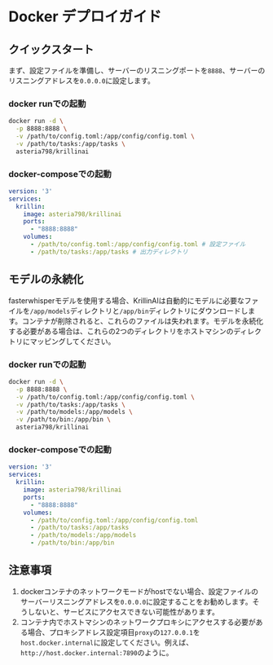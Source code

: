 # Docker デプロイガイド

## クイックスタート
まず、設定ファイルを準備し、サーバーのリスニングポートを`8888`、サーバーのリスニングアドレスを`0.0.0.0`に設定します。

### docker runでの起動
```bash
docker run -d \
  -p 8888:8888 \
  -v /path/to/config.toml:/app/config/config.toml \
  -v /path/to/tasks:/app/tasks \
  asteria798/krillinai
```

### docker-composeでの起動
```yaml
version: '3'
services:
  krillin:
    image: asteria798/krillinai
    ports:
      - "8888:8888"
    volumes:
      - /path/to/config.toml:/app/config/config.toml # 設定ファイル
      - /path/to/tasks:/app/tasks # 出力ディレクトリ
```

## モデルの永続化
fasterwhisperモデルを使用する場合、KrillinAIは自動的にモデルに必要なファイルを`/app/models`ディレクトリと`/app/bin`ディレクトリにダウンロードします。コンテナが削除されると、これらのファイルは失われます。モデルを永続化する必要がある場合は、これらの2つのディレクトリをホストマシンのディレクトリにマッピングしてください。

### docker runでの起動
```bash
docker run -d \
  -p 8888:8888 \
  -v /path/to/config.toml:/app/config/config.toml \
  -v /path/to/tasks:/app/tasks \
  -v /path/to/models:/app/models \
  -v /path/to/bin:/app/bin \
  asteria798/krillinai
```

### docker-composeでの起動
```yaml
version: '3'
services:
  krillin:
    image: asteria798/krillinai
    ports:
      - "8888:8888"
    volumes:
      - /path/to/config.toml:/app/config/config.toml      
      - /path/to/tasks:/app/tasks
      - /path/to/models:/app/models
      - /path/to/bin:/app/bin
```

## 注意事項
1. dockerコンテナのネットワークモードがhostでない場合、設定ファイルのサーバーリスニングアドレスを`0.0.0.0`に設定することをお勧めします。そうしないと、サービスにアクセスできない可能性があります。
2. コンテナ内でホストマシンのネットワークプロキシにアクセスする必要がある場合、プロキシアドレス設定項目`proxy`の`127.0.0.1`を`host.docker.internal`に設定してください。例えば、`http://host.docker.internal:7890`のように。